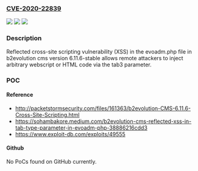 ### [CVE-2020-22839](https://cve.mitre.org/cgi-bin/cvename.cgi?name=CVE-2020-22839)
![](https://img.shields.io/static/v1?label=Product&message=n%2Fa&color=blue)
![](https://img.shields.io/static/v1?label=Version&message=n%2Fa&color=blue)
![](https://img.shields.io/static/v1?label=Vulnerability&message=n%2Fa&color=brighgreen)

### Description

Reflected cross-site scripting vulnerability (XSS) in the evoadm.php file in b2evolution cms version 6.11.6-stable allows remote attackers to inject arbitrary webscript or HTML code via the tab3 parameter.

### POC

#### Reference
- http://packetstormsecurity.com/files/161363/b2evolution-CMS-6.11.6-Cross-Site-Scripting.html
- https://sohambakore.medium.com/b2evolution-cms-reflected-xss-in-tab-type-parameter-in-evoadm-php-38886216cdd3
- https://www.exploit-db.com/exploits/49555

#### Github
No PoCs found on GitHub currently.

